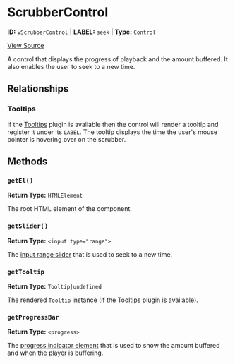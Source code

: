 # ScrubberControl

**ID:** `vScrubberControl` | **LABEL:** `seek` | **Type:** [`Control`](./control-interface.md)

[View Source](../../../../../vime-complete/src/plugins/controls/control/ScrubberControl.svelte)

A control that displays the progress of playback and the amount buffered. It also enables
the user to seek to a new time.

## Relationships

### Tooltips

If the [Tooltips](../../tooltips/tooltips.md) plugin is available then the control will render a tooltip 
and register it under its `LABEL`. The tooltip displays the time the user's mouse pointer is hovering over on the scrubber.

## Methods

### `getEl()`

**Return Type:** `HTMLElement`

The root HTML element of the component.

### `getSlider()`

**Return Type:** `<input type="range">`

The [input range slider][mdn-input-range] that is used to seek to a new time.

[mdn-input-range]: https://developer.mozilla.org/en-US/docs/Web/HTML/Element/input/range

### `getTooltip`

**Return Type:** `Tooltip|undefined`

The rendered [`Tooltip`](../../tooltips/tooltip.md) instance (if the Tooltips plugin is available).

### `getProgressBar`

**Return Type:** `<progress>`

The [progress indicator element][mdn-progress] that is used to show the amount buffered and when the player is buffering.

[mdn-progress]: https://developer.mozilla.org/en-US/docs/Web/HTML/Element/progress
